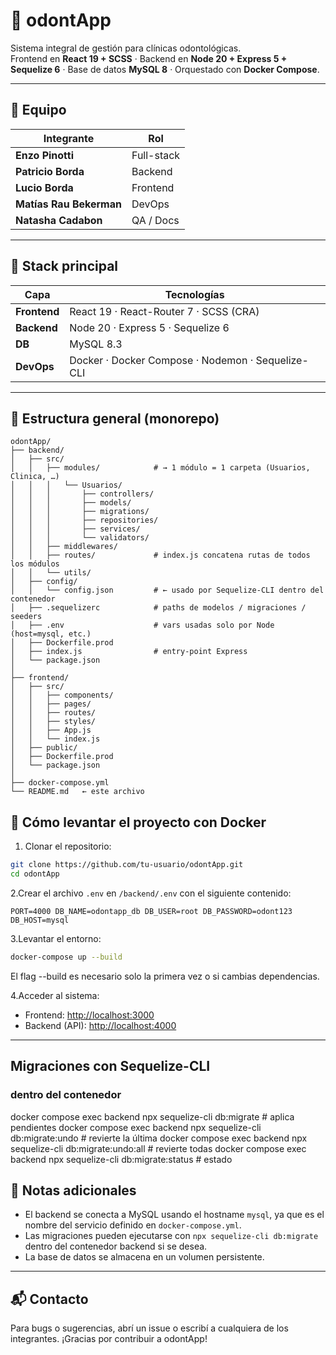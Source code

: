 # 🦷 odontApp

Sistema integral de gestión para clínicas odontológicas.  
Frontend en **React 19 + SCSS** · Backend en **Node 20 + Express 5 + Sequelize 6** · Base de datos **MySQL 8** · Orquestado con **Docker Compose**.

---

## 👥 Equipo

| Integrante | Rol |
|------------|-----|
| **Enzo Pinotti** | Full-stack |
| **Patricio Borda** | Backend |
| **Lucio Borda** | Frontend |
| **Matías Rau Bekerman** | DevOps |
| **Natasha Cadabon** | QA / Docs |

---

## 🚀 Stack principal

| Capa | Tecnologías |
|------|-------------|
| **Frontend** | React 19 · React-Router 7 · SCSS (CRA) |
| **Backend** | Node 20 · Express 5 · Sequelize 6 |
| **DB** | MySQL 8.3 |
| **DevOps** | Docker · Docker Compose · Nodemon · Sequelize-CLI |

---

## 📁 Estructura general (monorepo)

```text
odontApp/
├── backend/
│   ├── src/
│   │   ├── modules/            # → 1 módulo = 1 carpeta (Usuarios, Clinica, …)
│   │   │   └── Usuarios/
│   │   │       ├── controllers/
│   │   │       ├── models/
│   │   │       ├── migrations/
│   │   │       ├── repositories/
│   │   │       ├── services/
│   │   │       └── validators/
│   │   ├── middlewares/
│   │   ├── routes/             # index.js concatena rutas de todos los módulos
│   │   └── utils/
│   ├── config/
│   │   └── config.json         # ← usado por Sequelize-CLI dentro del contenedor
│   ├── .sequelizerc            # paths de modelos / migraciones / seeders
│   ├── .env                    # vars usadas solo por Node (host=mysql, etc.)
│   ├── Dockerfile.prod
│   ├── index.js                # entry-point Express
│   └── package.json
│
├── frontend/
│   ├── src/
│   │   ├── components/
│   │   ├── pages/
│   │   ├── routes/
│   │   ├── styles/
│   │   ├── App.js
│   │   └── index.js
│   ├── public/
│   ├── Dockerfile.prod
│   └── package.json
│
├── docker-compose.yml
└── README.md   ← este archivo
```

## 🐳 Cómo levantar el proyecto con Docker

1. Clonar el repositorio:

```bash
git clone https://github.com/tu-usuario/odontApp.git
cd odontApp
```

2.Crear el archivo `.env` en `/backend/.env` con el siguiente contenido:

``
PORT=4000
DB_NAME=odontapp_db
DB_USER=root
DB_PASSWORD=odont123
DB_HOST=mysql
``

3.Levantar el entorno:

```bash
docker-compose up --build
```

El flag --build es necesario solo la primera vez o si cambias dependencias.

4.Acceder al sistema:

- Frontend: <http://localhost:3000>
- Backend (API): <http://localhost:4000>

---

## Migraciones con Sequelize-CLI

### dentro del contenedor

docker compose exec backend npx sequelize-cli db:migrate           # aplica pendientes
docker compose exec backend npx sequelize-cli db:migrate:undo      # revierte la última
docker compose exec backend npx sequelize-cli db:migrate:undo:all  # revierte todas
docker compose exec backend npx sequelize-cli db:migrate:status    # estado

## 📌 Notas adicionales

- El backend se conecta a MySQL usando el hostname `mysql`, ya que es el nombre del servicio definido en `docker-compose.yml`.
- Las migraciones pueden ejecutarse con `npx sequelize-cli db:migrate` dentro del contenedor backend si se desea.
- La base de datos se almacena en un volumen persistente.

---

## 📬 Contacto

Para bugs o sugerencias, abrí un issue o escribí a cualquiera de los integrantes.
¡Gracias por contribuir a odontApp!
